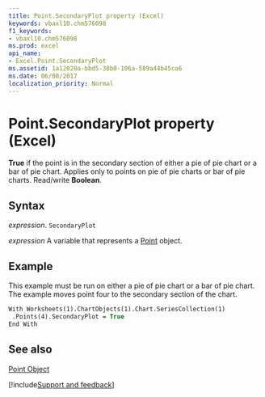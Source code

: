 ```yaml
---
title: Point.SecondaryPlot property (Excel)
keywords: vbaxl10.chm576098
f1_keywords:
- vbaxl10.chm576098
ms.prod: excel
api_name:
- Excel.Point.SecondaryPlot
ms.assetid: 1a12020a-bbd5-30b0-106a-589a44b45ca6
ms.date: 06/08/2017
localization_priority: Normal
---
```



# Point.SecondaryPlot property (Excel)

 **True** if the point is in the secondary section of either a pie of pie chart or a bar of pie chart. Applies only to points on pie of pie charts or bar of pie charts. Read/write **Boolean**.


## Syntax

_expression_. `SecondaryPlot`

_expression_ A variable that represents a [Point](Excel.Point-graph-object.md) object.


## Example

This example must be run on either a pie of pie chart or a bar of pie chart. The example moves point four to the secondary section of the chart.


```vb
With Worksheets(1).ChartObjects(1).Chart.SeriesCollection(1) 
 .Points(4).SecondaryPlot = True 
End With
```


## See also


[Point Object](Excel.Point(object).md)

[!include[Support and feedback](~/includes/feedback-boilerplate.md)]